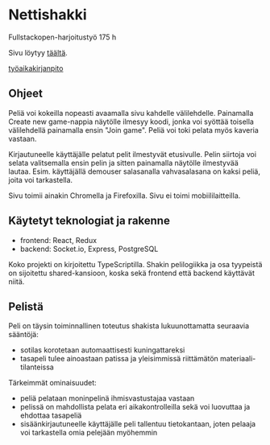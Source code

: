 # Nettishakki

Fullstackopen-harjoitustyö 175 h

Sivu löytyy [täältä](https://nettishakki.herokuapp.com/).

[työaikakirjanpito](docs/tuntikirjanpito.md)

## Ohjeet

Peliä voi kokeilla nopeasti avaamalla sivu kahdelle välilehdelle. Painamalla Create new game-nappia näytölle ilmesyy koodi, jonka voi syöttää toisella välilehdellä painamalla ensin "Join game". Peliä voi toki pelata myös kaveria vastaan.

Kirjautuneelle käyttäjälle pelatut pelit ilmestyvät etusivulle. Pelin siirtoja voi selata valitsemalla ensin pelin ja sitten painamalla näytölle ilmestyvää lautaa. Esim. käyttäjällä demouser salasanalla vahvasalasana on kaksi peliä, joita voi tarkastella.

Sivu toimii ainakin Chromella ja Firefoxilla. Sivu ei toimi mobiililaitteilla.

## Käytetyt teknologiat ja rakenne

- frontend: React, Redux
- backend: Socket.io, Express, PostgreSQL

Koko projekti on kirjoitettu TypeScriptilla. Shakin pelilogiikka ja osa tyypeistä on sijoitettu shared-kansioon, koska sekä frontend että backend käyttävät niitä.

## Pelistä

Peli on täysin toiminnallinen toteutus shakista lukuunottamatta seuraavia sääntöjä:
- sotilas korotetaan automaattisesti kuningattareksi
- tasapeli tulee ainoastaan patissa ja yleisimmissä riittämätön materiaali-tilanteissa

Tärkeimmät ominaisuudet:
- peliä pelataan moninpelinä ihmisvastustajaa vastaan
- pelissä on mahdollista pelata eri aikakontrolleilla sekä voi luovuttaa ja ehdottaa tasapeliä
- sisäänkirjautuneelle käyttäjälle peli tallentuu tietokantaan, joten pelaaja voi tarkastella omia pelejään myöhemmin